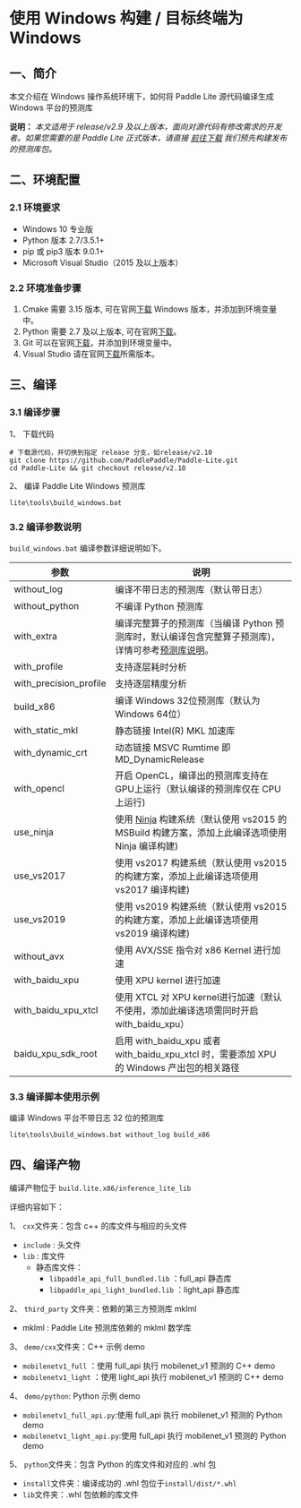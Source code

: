# 使用 Windows 构建 / 目标终端为 Windows

## 一、简介

本文介绍在 Windows 操作系统环境下，如何将 Paddle Lite 源代码编译生成 Windows 平台的预测库

**说明：** *本文适用于 release/v2.9 及以上版本，面向对源代码有修改需求的开发者。如果您需要的是 Paddle Lite 正式版本，请直接 [前往下载](https://paddle-lite.readthedocs.io/zh/latest/quick_start/release_lib.html) 我们预先构建发布的预测库包。*

## 二、环境配置

### 2.1 环境要求

- Windows 10 专业版
- Python 版本 2.7/3.5.1+
- pip 或 pip3 版本 9.0.1+
- Microsoft Visual Studio（2015 及以上版本）

### 2.2 环境准备步骤

1. Cmake 需要 3.15 版本, 可在官网[下载](https://cmake.org/download/) Windows 版本，并添加到环境变量中。
2. Python 需要 2.7 及以上版本, 可在官网[下载](https://www.python.org/downloads/windows/)。
3. Git 可以在官网[下载](https://gitforwindows.org/)，并添加到环境变量中。
4. Visual Studio 请在官网[下载](https://visualstudio.microsoft.com/zh-hans/downloads/)所需版本。

## 三、编译

### 3.1 编译步骤

1、 下载代码

```dos
# 下载源代码，并切换到指定 release 分支，如release/v2.10
git clone https://github.com/PaddlePaddle/Paddle-Lite.git
cd Paddle-Lite && git checkout release/v2.10
```

2、 编译 Paddle Lite Windows 预测库

```dos
lite\tools\build_windows.bat
```

### 3.2 编译参数说明

`build_windows.bat` 编译参数详细说明如下。

| 参数                    | 说明                                                         |
| ---------------------- | ------------------------------------------------------------ |
| without_log            | 编译不带日志的预测库（默认带日志）         |
| without_python         | 不编译 Python 预测库         |
| with_extra             | 编译完整算子的预测库（当编译 Python 预测库时，默认编译包含完整算子预测库)，详情可参考[预测库说明](./library.html)。 |
| with_profile           | 支持逐层耗时分析                      |
| with_precision_profile | 支持逐层精度分析                      |
| build_x86              | 编译 Windows 32位预测库（默认为 Windows 64位）      |
| with_static_mkl        | 静态链接 Intel(R) MKL 加速库 |
| with_dynamic_crt       | 动态链接 MSVC Rumtime 即 MD_DynamicRelease |
| with_opencl            | 开启 OpenCL，编译出的预测库支持在GPU上运行（默认编译的预测库仅在 CPU 上运行) |
| use_ninja              | 使用 [Ninja](https://ninja-build.org/) 构建系统（默认使用 vs2015 的 MSBuild 构建方案，添加上此编译选项使用 Ninja 编译构建) |
| use_vs2017             | 使用 vs2017 构建系统（默认使用 vs2015 的构建方案，添加上此编译选项使用 vs2017 编译构建) |
| use_vs2019             | 使用 vs2019 构建系统（默认使用 vs2015 的构建方案，添加上此编译选项使用 vs2019 编译构建) |
| without_avx            | 使用 AVX/SSE 指令对 x86 Kernel 进行加速 |
| with_baidu_xpu         | 使用 XPU kernel 进行加速|
| with_baidu_xpu_xtcl    | 使用 XTCL 对 XPU kernel进行加速（默认不使用，添加此编译选项需同时开启 with_baidu_xpu） |
| baidu_xpu_sdk_root     | 启用 with_baidu_xpu 或者 with_baidu_xpu_xtcl 时，需要添加 XPU 的 Windows 产出包的相关路径 |

### 3.3 编译脚本使用示例

编译 Windows 平台不带日志 32 位的预测库

```dos
lite\tools\build_windows.bat without_log build_x86
```
## 四、编译产物

编译产物位于 `build.lite.x86/inference_lite_lib`

详细内容如下：

1、 `cxx`文件夹：包含 c++ 的库文件与相应的头文件

- `include`  : 头文件
- `lib` : 库文件
  - 静态库文件：
    - `libpaddle_api_full_bundled.lib`  ：full_api 静态库
    - `libpaddle_api_light_bundled.lib` ：light_api 静态库

2、 `third_party` 文件夹：依赖的第三方预测库 mklml

- mklml : Paddle Lite 预测库依赖的 mklml 数学库

3、 `demo/cxx`文件夹：C++ 示例 demo

- `mobilenetv1_full` ：使用 full_api 执行 mobilenet_v1 预测的 C++ demo
- `mobilenetv1_light` ：使用 light_api 执行 mobilenet_v1 预测的 C++ demo

4、 `demo/python`: Python 示例 demo

- `mobilenetv1_full_api.py`:使用 full_api 执行 mobilenet_v1 预测的 Python demo
- `mobilenetv1_light_api.py`:使用 full_api 执行 mobilenet_v1 预测的 Python demo

5、 `python`文件夹：包含 Python 的库文件和对应的 .whl 包

- `install`文件夹：编译成功的 .whl 包位于`install/dist/*.whl`
- `lib`文件夹：.whl 包依赖的库文件
